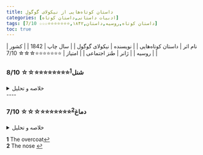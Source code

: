 ```yaml
---
title: داستان‌ کوتاه‌هایی از نیکولای گوگول
categories: [ادبیات داستانی,داستان کوتاه]
tags: [داستان کوتاه,روسیه,داستان,۱۸۴۲,⭐⭐⭐⭐⭐⭐⭐☆☆☆ 7/10]
toc: true
---
```



| نام اثر | داستان‌ کوتاه‌هایی |
| نویسنده | نیکولای گوگول |
| سال چاپ | 1842 |
| کشور | روسیه |
| ژانر | طنز اجتماعی |
| امتیاز | ⭐⭐⭐⭐⭐⭐⭐☆☆☆ 7/10 |



### شنل<sup id="a1">[1](#f1)</sup>⭐⭐⭐⭐⭐⭐⭐⭐☆☆ 8/10
<details>
  <summary>خلاصه و تحلیل</summary>
آکاکی آکاکیویچ: کارمند دون پایه اداره‌ای که شنل جدیدش در خیابان دزیده می‌شود
</details>
----

### دماغ<sup id="a2">[2](#f2)</sup>⭐⭐⭐⭐⭐⭐⭐☆☆☆ 7/10

<details>
  <summary>خلاصه و تحلیل</summary>
استفاده از بینی به عنوان منبع اصلی درگیری در داستان می‌تواند ناشی از تجربه شخصی گوگول با بینی عجیب و غریب باشد، که غالباً موضوع جوک‌های خود خوارکننده در نامه‌ها بود. استفاده از نشانه‌های نمادین در داستان و همچنین پوچ بودن مطلق داستان، «دماغ» را به بخش مهمی از ادبیات سن پترزبورگ تبدیل کرده‌است.

«بینی» به سه قسمت تقسیم شده‌است و داستان ارزیابی همکار کوالایف را که یک روز صبح بدون بینی از خواب بیدار می‌شود، روایت می‌کند. وی بعداً فهمید که بینی او زندگی خود را توسعه داده‌است، و ظاهراً با دستیابی به مقام مشاور وزیر امور خارجه از او پیشی گرفته‌است. داستان کوتاه نشانگر وسواس با رتبه‌های اجتماعی است که پس از معرفی جدول رده‌ها توسط پیتر کبیر روسیه را به ستوه آورده‌است.با اجازه دادن به افراد متداول برای دستیابی به اشراف ارثی از طریق خدمت به دولت، به جمعیت عظیمی فرصتی برای پیشرفت در وضعیت اجتماعی داده شد. این فرصت، اما، بوروکراسی‌های بزرگی را نیز به وجود آورد، که در آن بسیاری از شخصیت‌های گوگول کار می‌کردند.

این داستان را باید تسویه حساب گوگول با دماغش بدانیم. این اثر اول بار در نشریهٔ روسی (به معنای معاصر) به سردبیری الکساندر پوشکین منتشر شد. اول اسمش رؤیا بود و بعد به دماغ تغییر عنوان داد. جالب اینکه در زبان روسی به دماغ می‌گویند nos که اگر برعکسش کنیم می‌شود son، یعنی رؤیا. آرزویی برای اینکه نویسنده طوری از شر دماغ نوک‌تیزش راحت شود. 
</details>

<b id="f1">1</b> <span class="footnote">The overcoat</span>[↩](#a1)
<br><b id="f2">2</b> <span class="footnote">The nose</span> [↩](#a2)
